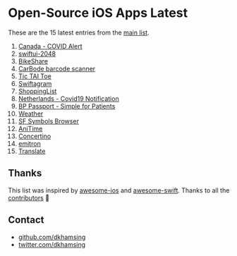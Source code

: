 # Open-Source iOS Apps Latest

These are the 15 latest entries from the [main list](https://github.com/dkhamsing/open-source-ios-apps).


1. [Canada - COVID Alert](https://github.com/cds-snc/covid-alert-app)
2. [swiftui-2048](https://github.com/jVirus/swiftui-2048)
3. [BikeShare](https://github.com/joreilly/BikeShare)
4. [CarBode barcode scanner](https://github.com/heart/CarBode-Barcode-Scanner-For-SwiftUI)
5. [Tic TAI Toe](https://github.com/GroupeMINASTE/MorpionTPE-iOS)
6. [Swiftagram](https://github.com/sbertix/Swiftagram)
7. [ShoppingList](https://github.com/ericlewis/ShoppingList)
8. [Netherlands - Covid19 Notification](https://github.com/minvws/nl-covid19-notification-app-ios)
9. [BP Passport - Simple for Patients](https://github.com/simpledotorg/bp-passport)
10. [Weather](https://github.com/niazoff/Weather)
11. [SF Symbols Browser](https://github.com/atrinh0/sfsymbols)
12. [AniTime](https://github.com/PangMo5/AniTime)
13. [Concertino](https://github.com/openopus-org/concertino_ios)
14. [emitron](https://github.com/razeware/emitron-iOS)
15. [Translate](https://github.com/vijaywargiya/Translate-SwiftUI)

## Thanks

This list was inspired by [awesome-ios](https://github.com/vsouza/awesome-ios) and [awesome-swift](https://github.com/matteocrippa/awesome-swift). Thanks to all the [contributors](https://github.com/dkhamsing/open-source-ios-apps/graphs/contributors) 🎉 

## Contact

- [github.com/dkhamsing](https://github.com/dkhamsing)
- [twitter.com/dkhamsing](https://twitter.com/dkhamsing)
